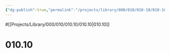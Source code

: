 ```yaml
---
{"dg-publish":true,"permalink":"/projects/library/000/010/010-10/010-10/","noteIcon":"0","created":"2024-01-24T15:24:09.123+09:00","updated":"2024-02-05T10:34:41.499+09:00"}
---
```


#[[Projects/Library/000/010/010.10/010.10\|010.10]]
# 010.10


